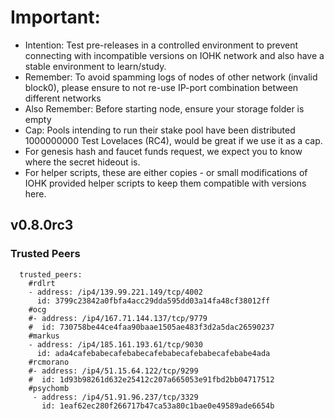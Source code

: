 # Important:
- Intention: Test pre-releases in a controlled environment to prevent connecting with incompatible versions on IOHK network and also have a stable environment to learn/study.
- Remember: To avoid spamming logs of nodes of other network (invalid block0), please ensure to not re-use IP-port combination between different networks
- Also Remember: Before starting node, ensure your storage folder is empty
- Cap: Pools intending to run their stake pool have been distributed 1000000000 Test Lovelaces (RC4), would be great if we use it as a cap.
- For genesis hash and faucet funds request, we expect you to know where the secret hideout is.
- For helper scripts, these are either copies - or small modifications of IOHK provided helper scripts to keep them compatible with versions here.

## v0.8.0rc3

### Trusted Peers
```
  trusted_peers:
    #rdlrt
    - address: /ip4/139.99.221.149/tcp/4002
      id: 3799c23842a0fbfa4acc29dda595dd03a14fa48cf38012ff
    #ocg
    #- address: /ip4/167.71.144.137/tcp/9779
    #  id: 730758be44ce4faa90baae1505ae483f3d2a5dac26590237
    #markus
    - address: /ip4/185.161.193.61/tcp/9030
      id: ada4cafebabecafebabecafebabecafebabecafebabe4ada
    #rcmorano
    #- address: /ip4/51.15.64.122/tcp/9299
    #  id: 1d93b98261d632e25412c207a665053e91fbd2bb04717512
    #psychomb
     - address: /ip4/51.91.96.237/tcp/3329
       id: 1eaf62ec280f266717b47ca53a80c1bae0e49589ade6654b

```
